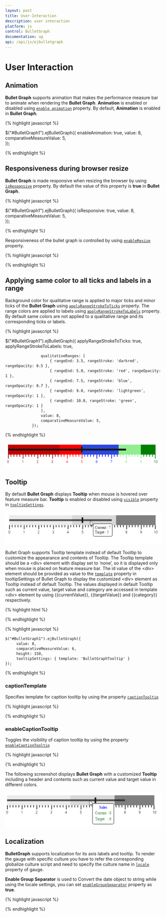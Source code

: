 ```yaml
---
layout: post
title: User-Interaction
description: user interaction
platform: js
control: BulletGraph	
documentation: ug
api: /api/js/ejbulletgraph
---
```


# User Interaction

## Animation

**Bullet Graph** supports animation that makes the performance measure bar to animate when rendering the **Bullet Graph**. **Animation** is enabled or disabled using [`enable animation`](../api/ejbulletgraph#members:enableanimation) property. By default, **Animation** is enabled in **Bullet Graph**.

{% highlight javascript %}



$("#BulletGraph1").ejBulletGraph({
                    enableAnimation: true,
                    value: 8,
                    comparativeMeasureValue: 5,                    
                });


{% endhighlight %}

## Responsiveness during browser resize

**Bullet Graph** is made responsive when resizing the browser by using [`isResponsive`](../api/ejbulletgraph#members:isresponsive) property. By default the value of this property is **true** in **Bullet Graph**.

{% highlight javascript %}



$("#BulletGraph1").ejBulletGraph({
                    isResponsive: true,
                    value: 8,
                    comparativeMeasureValue: 5,                    
                });


{% endhighlight %}

Responsiveness of the bullet graph is controlled by using [`enableResize`](../api//ejbulletgraph#members:enableresizing) property.

{% highlight javascript %}

<div id="BulletGraph1"></div> 
 
<script>
        $("#BulletGraph1").ejBulletGraph({ enableResizing: true });   
</script>

{% endhighlight %}



## Applying same color to all ticks and labels in a range

Background color for qualitative range is applied to major ticks and minor ticks of the **Bullet Graph** using [`applyRangeStrokeToTicks`](../api/ejbulletgraph#members:applyrangestroketoticks) property. The range colors are applied to labels using [`applyRangeStrokeToLabels`](../api/ejbulletgraph#members:applyrangestroketolabels) property. By default same colors are not applied to a qualitative range and its corresponding ticks or labels.

{% highlight javascript %}



$("#BulletGraph1").ejBulletGraph({
                    applyRangeStrokeToTicks: true,
                    applyRangeStrokeToLabels: true,

                    qualitativeRanges: [
                        { rangeEnd: 3.5, rangeStroke: 'darkred', rangeOpacity: 0.5 },
                        { rangeEnd: 5.0, rangeStroke: 'red', rangeOpacity: 1 },
                        { rangeEnd: 7.5, rangeStroke: 'blue', rangeOpacity: 0.7 },
                        { rangeEnd: 9.0, rangeStroke: 'lightgreen', rangeOpacity: 1 },
                        { rangeEnd: 10.0, rangeStroke: 'green', rangeOpacity: 1 }
                    ],
                    value: 8,
                    comparativeMeasureValue: 5,                    
                });


{% endhighlight %}

![](/js/BulletGraph/User-Interaction_images/User-Interaction_img1.png) 

## Tooltip

By default **Bullet Graph** displays **Tooltip** when mouse is hovered over feature measure bar. **Tooltip** is enabled or disabled using [`visible`](../api/ejbulletgraph#members:tooltipsettings-visible) property in [`tooltipSettings`](../api/ejbulletgraph#members:tooltipsettings).

![](/js/BulletGraph/User-Interaction_images/User-Interaction_img2.png) 

Bullet Graph supports Tooltip template instead of default Tooltip to customize the appearance and contents of Tooltip. The Tooltip template should be a &lt;div&gt; element with display set to ‘none’, so it is displayed only when mouse is placed on feature measure bar. The id value of the &lt;div&gt; element should be provided as value to the [`template`](../api/ejbulletgraph#members:tooltipsettings-template) property in tooltipSettings of Bullet Graph to display the customized &lt;div&gt; element as Tooltip instead of default Tooltip. The values displayed in default Tooltip such as current value, target value and category are accessed in template &lt;div&gt; element by using {{currentValue}}, {{targetValue}} and {{category}} respectively.


{% highlight html %}

<div id="BulletGraphTooltip" style="display:none; width:125px; padding-top: 10px; padding-bottom:10px; color: blue"> 
    <div align="center" style="color:blue; font-weight:bold"> Sales </div> 
    <table style="color:green"> <tr> <td> Current </td> <td> : </td> </tr> <tr> <td> Target </td> <td> : </td> </tr> </table> 
</div>

{% endhighlight %}

{% highlight javascript %}

    $("#BulletGraph1").ejBulletGraph({
         value: 8,
         comparativeMeasureValue: 6,
         height: 150,
         tooltipSettings: { template: 'BulletGraphTooltip' } 
    });

{% endhighlight %}

### captionTemplate

Specifies template for caption tooltip by using the property [`captionTooltip`](../api/ejbulletgraph#members:tooltipsettings-captiontemplate)

{% highlight javascript %}

<div id="bulletGraph1"></div> 
<script>
$("#bulletGraph1").ejBulletGraph({
tooltipSettings :{captionTemplate: "BulletGraphTooltip"}
});
</script>

{% endhighlight %}

### enableCaptionTooltip 

Toggles the visibility of caption tooltip by using the property [`enableCaptionTooltip`](../api/ejbulletgraph#members:tooltipsettings-enablecaptiontooltip)

{% highlight javascript %}

<div id="bulletGraph1"></div> 
<script>
$("#bulletGraph1").ejBulletGraph({
tooltipSettings :{enableCaptionTooltip: true}
});
</script>

{% endhighlight %}

The following screenshot displays **Bullet Graph** with a customized **Tooltip** including a header and contents such as current value and target value in different colors.

![](/js/BulletGraph/User-Interaction_images/User-Interaction_img3.png) 

## Localization

**BulletGraph** supports localization for its axis labels and tooltip. To render the gauge with specific culture you have to refer the corresponding globalize culture script and need to specify the culture name in [`locale`](../api/ejbulletgraph#members:locale) property of gauge.

**Enable Group Separator** is used to Convert the date object to string while using the locale settings, you can set [`enableGroupSeparator`](../api/ejbulletgraph#members:enablegroupseparator) property as **true**.

{% highlight javascript %}

<div id="BulletGraph1"></div> 
 
<script>
        $("#BulletGraph1").ejBulletGraph({ 
            locale : "en-US" ,
            enableGroupSeparator: true
            }); 
</script>

{% endhighlight %}


